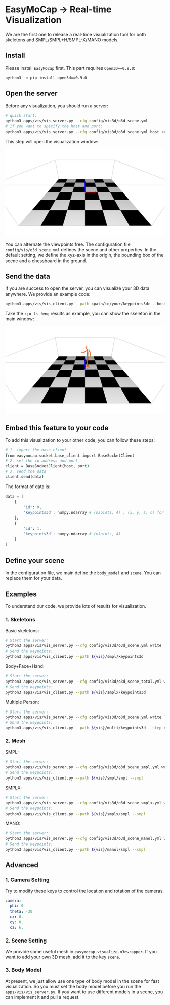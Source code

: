 <!--
 * @Date: 2021-06-04 15:56:55
 * @Author: Qing Shuai
 * @LastEditors: Qing Shuai
 * @LastEditTime: 2021-06-28 12:11:58
 * @FilePath: /EasyMocapRelease/doc/realtime_visualization.md
-->
# EasyMoCap -> Real-time Visualization

We are the first one to release a real-time visualization tool for both skeletons and SMPL/SMPL+H/SMPL-X/MANO models.

## Install

Please install `EasyMocap` first. This part requires `Open3D==0.9.0`:

```bash
python3 -m pip install open3d==0.9.0
```

## Open the server
Before any visualization, you should run a server:

```bash
# quick start:
python3 apps/vis/vis_server.py --cfg config/vis3d/o3d_scene.yml
# If you want to specify the host and port:
python3 apps/vis/vis_server.py --cfg config/vis3d/o3d_scene.yml host <your_ip_address> port <set_a_port>
```

This step will open the visualization window:

![](./assets/vis_server.png)

You can alternate the viewpoints free. The configuration file `config/vis/o3d_scene.yml` defines the scene and other properties. In the default setting, we define the xyz-axis in the origin, the bounding box of the scene and a chessboard in the ground.

## Send the data

If you are success to open the server, you can visualize your 3D data anywhere. We provide an example code:

```bash
python3 apps/vis/vis_client.py --path <path/to/your/keypoints3d> --host <previous_ip_address> --port <previous_port>
```

Take the `zju-ls-feng` results as example, you can show the skeleton in the main window:

![](./assets/vis_client.png)

## Embed this feature to your code

To add this visualization to your other code, you can follow these steps:

```bash
# 1. import the base client
from easymocap.socket.base_client import BaseSocketClient
# 2. set the ip address and port
client = BaseSocketClient(host, port)
# 3. send the data
client.send(data)
```

The format of data is:
```python
data = [
    {
        'id': 0,
        'keypoints3d': numpy.ndarray # (nJoints, 4) , (x, y, z, c) for each joint
    },
    {
        'id': 1,
        'keypoints3d': numpy.ndarray # (nJoints, 4)
    }
]
```

## Define your scene

In the configuration file, we main define the `body_model` and `scene`. You can replace them for your data.

## Examples

To understand our code, we provide lots of results for visualization.

### 1. Skeletons

Basic skeletons:

```bash
# Start the server:
python3 apps/vis/vis_server.py --cfg config/vis3d/o3d_scene.yml write True out ${vis}/output/skel/base camera.cz 3. camera.cy 0.5
# Send the keypoints:
python3 apps/vis/vis_client.py --path ${vis}/smpl/keypoints3d
```

Body+Face+Hand:
```bash
# Start the server:
python3 apps/vis/vis_server.py --cfg config/vis3d/o3d_scene_total.yml write True out ${vis}/output/skel/total camera.cz 3. camera.cy 0.5
# Send the keypoints:
python3 apps/vis/vis_client.py --path ${vis}/smplx/keypoints3d
```

Multiple Person:

```bash
# Start the server:
python3 apps/vis/vis_server.py --cfg config/vis3d/o3d_scene.yml write True out ${vis}/output/skel/base camera.cz 3. camera.cy 0.5
# Send the keypoints:
python3 apps/vis/vis_client.py --path ${vis}/multi/keypoints3d --step 4
```

### 2. Mesh

SMPL:
```bash
# Start the server:
python3 apps/vis/vis_server.py --cfg config/vis3d/o3d_scene_smpl.yml write True out ${vis}/output/smpl/base camera.cz 3. camera.cy 0.5
# Send the keypoints:
python3 apps/vis/vis_client.py --path ${vis}/smpl/smpl --smpl
```

SMPLX:
```bash
# Start the server:
python3 apps/vis/vis_server.py --cfg config/vis3d/o3d_scene_smplx.yml write True out ${vis}/output/smpl/smplx camera.cz 3. camera.cy 0.5
# Send the keypoints:
python3 apps/vis/vis_client.py --path ${vis}/smplx/smpl --smpl
```

MANO:
```bash
# Start the server:
python3 apps/vis/vis_server.py --cfg config/vis3d/o3d_scene_manol.yml write True out ${vis}/output/smpl/manol camera.cz 3. camera.cy 0.5
# Send the keypoints:
python3 apps/vis/vis_client.py --path ${vis}/manol/smpl --smpl
```

## Advanced

### 1. Camera Setting

Try to modify these keys to control the location and rotation of the cameras.
```yml
camera:
  phi: 0
  theta: -30
  cx: 0.
  cy: 0.
  cz: 6.
```

### 2. Scene Setting

We provide some useful mesh in `easymocap.visualize.o3dwrapper`. If you want to add your own 3D mesh, add it to the key `scene`.

### 3. Body Model

At present, we just allow use one type of body model in the scene for fast visualization. So you must set the body model before you run the `apps/vis/vis_server.py`. If you want to use different models in a scene, you can implement it and pull a request.